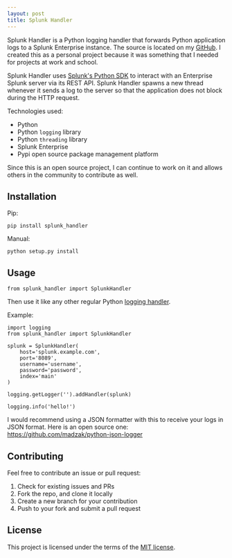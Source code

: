 ```yaml
---
layout: post
title: Splunk Handler
---
```


Splunk Handler is a Python logging handler that forwards Python application logs
to a Splunk Enterprise instance. The source is located on my
[GitHub](https://github.com/zach-taylor/splunk_handler). I created this as a personal
project because it was something that I needed for projects at work and school.

Splunk Handler uses [Splunk's Python SDK](https://github.com/splunk/splunk-sdk-python)
to interact with an Enterprise Splunk server via its REST API. Splunk Handler spawns
a new thread whenever it sends a log to the server so that the application does not
block during the HTTP request.

Technologies used:

- Python
- Python `logging` library
- Python `threading` library
- Splunk Enterprise
- Pypi open source package management platform

Since this is an open source project, I can continue to work on it and allows
others in the community to contribute as well.

## Installation

Pip:

    pip install splunk_handler

Manual:

    python setup.py install

## Usage

    from splunk_handler import SplunkHandler

Then use it like any other regular Python [logging handler](https://docs.python.org/2/howto/logging.html#handlers).

Example:

    import logging
    from splunk_handler import SplunkHandler

    splunk = SplunkHandler(
        host='splunk.example.com',
        port='8089',
        username='username',
        password='password',
        index='main'
    )

    logging.getLogger('').addHandler(splunk)

    logging.info('hello!')

I would recommend using a JSON formatter with this to receive your logs in JSON format.
Here is an open source one: https://github.com/madzak/python-json-logger


## Contributing

Feel free to contribute an issue or pull request:

1. Check for existing issues and PRs
2. Fork the repo, and clone it locally
3. Create a new branch for your contribution
4. Push to your fork and submit a pull request

## License

This project is licensed under the terms of the [MIT license](http://opensource.org/licenses/MIT).
